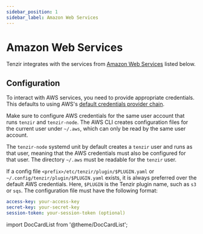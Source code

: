 ```yaml
---
sidebar_position: 1
sidebar_label: Amazon Web Services
---
```


# Amazon Web Services

Tenzir integrates with the services from [Amazon Web
Services](https://aws.amazon.com) listed below.

## Configuration

To interact with AWS services, you need to provide appropriate credentials. This
defaults to using AWS's [default credentials provider
chain](https://docs.aws.amazon.com/cli/latest/userguide/cli-configure-files.html).

Make sure to configure AWS credentials for the same user account that runs
`tenzir` and `tenzir-node`. The AWS CLI creates configuration files for the
current user under `~/.aws`, which can only be read by the same user account.

The `tenzir-node` systemd unit by default creates a `tenzir` user and runs as
that user, meaning that the AWS credentials must also be configured for that
user. The directory `~/.aws` must be readable for the `tenzir` user.

If a config file `<prefix>/etc/tenzir/plugin/$PLUGIN.yaml` or
`~/.config/tenzir/plugin/$PLUGIN.yaml` exists, it is always preferred over the
default AWS credentials. Here, `$PLUGIN` is the Tenzir plugin name, such as `s3`
or `sqs`. The configuration file must have the following format:

```yaml
access-key: your-access-key
secret-key: your-secret-key
session-token: your-session-token (optional)
```

import DocCardList from '@theme/DocCardList';

<DocCardList />
